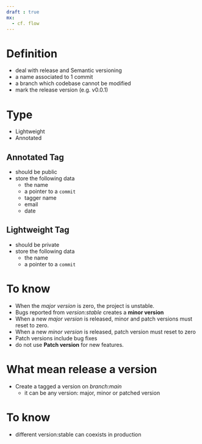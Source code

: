 ```yaml
---
draft : true
mx:  
  - cf. flow
---
```


# Definition
- deal with release and Semantic versioning
- a name associated to 1 commit
- a branch which codebase cannot be modified
- mark the release version (e.g. v0.0.1)
# Type
- Lightweight 
- Annotated

## Annotated Tag
- should be public
- store the following data
  - the name
  - a pointer to a `commit`
  - tagger name
  - email
  - date
## Lightweight Tag
- should be private
- store the following data
  - the name
  - a pointer to a `commit`
 
# To know
- When the *major version* is zero, the project is unstable.
- Bugs reported from *version:stable* creates a **minor version**
- When a new *major version* is released, minor and patch versions must reset to zero.
- When a new *minor version* is released, patch version must reset to zero
- Patch versions include bug fixes
- do not use **Patch version** for new features.

# What mean release a version
- Create a tagged a version on *branch:main*
  - it can be any version: major, minor or patched version

# To know
- different version:stable can coexists in production


